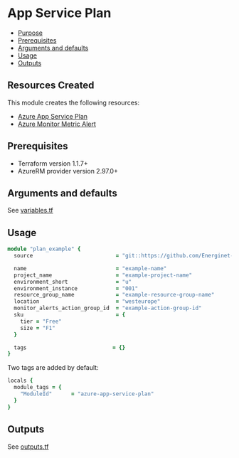 # App Service Plan

- [Purpose](#purpose)
- [Prerequisites](#prerequisites)
- [Arguments and defaults](#arguments-and-defaults)
- [Usage](#usage)
- [Outputs](#outputs)

## Resources Created

This module creates the following resources:

- [Azure App Service Plan](https://registry.terraform.io/providers/hashicorp/azurerm/latest/docs/resources/app_service_plan)
- [Azure Monitor Metric Alert](https://registry.terraform.io/providers/hashicorp/azurerm/latest/docs/resources/monitor_metric_alert)

## Prerequisites

- Terraform version 1.1.7+
- AzureRM provider version 2.97.0+

## Arguments and defaults

See [variables.tf](./variables.tf)

## Usage

```ruby
module "plan_example" {
  source                          = "git::https://github.com/Energinet-DataHub/geh-terraform-modules.git//azure/app-service-plan?ref=6.0.0"

  name                            = "example-name"
  project_name                    = "example-project-name"
  environment_short               = "u"
  environment_instance            = "001"
  resource_group_name             = "example-resource-group-name"
  location                        = "westeurope"
  monitor_alerts_action_group_id  = "example-action-group-id"
  sku                             = {
    tier = "Free"
    size = "F1"
  }

  tags                           = {}
}
```

Two tags are added by default:

```ruby
locals {
  module_tags = {
    "ModuleId"      = "azure-app-service-plan"
  }
}
```

## Outputs

See [outputs.tf](./outputs.tf)
